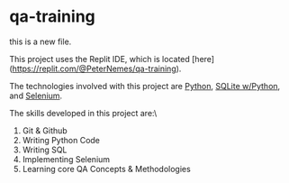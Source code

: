 # qa-training
this is a new file.

This project uses the Replit IDE, which is located [here]
(https://replit.com/@PeterNemes/qa-training).

The technologies involved with this project are
[Python](www.python.org), [SQLite w/Python](www.geeksforgeeks.org/python-sqlite/), and
[Selenium](www.selenium.dev/).

The skills developed in this project are:\
1. Git & Github
2. Writing Python Code
3. Writing SQL
4. Implementing Selenium
5. Learning core QA Concepts & Methodologies 
